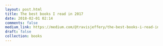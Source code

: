 ```yaml
---
layout: post.html
title: The best books I read in 2017
date: 2018-02-01 02:14
comments: false
medium_link: https://medium.com/@travisjeffery/the-best-books-i-read-in-2017-a2fedb81bcd5
draft: false
collection: books
---
```

